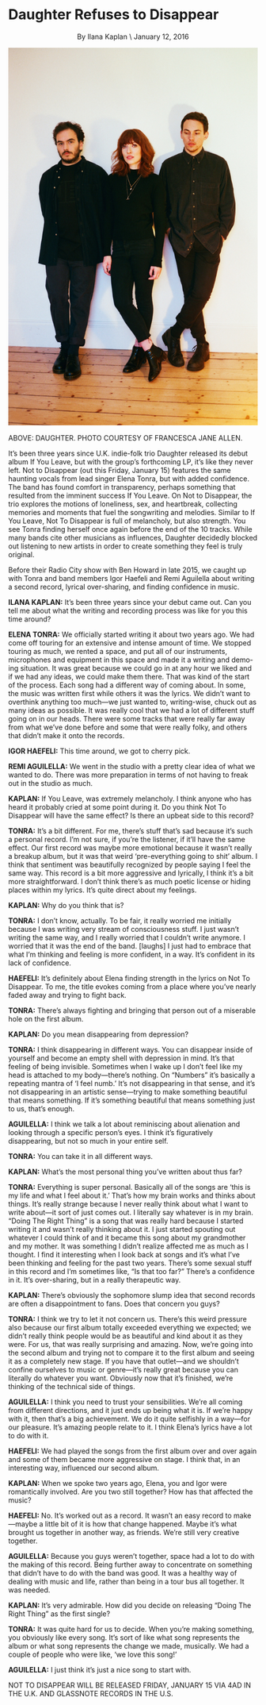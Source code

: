 # Daughter Refuses to Disappear
<p align="center">
By Ilana Kaplan \
January 12, 2016 
</p>

<img src="/Images/Francesca Jane Allen/Daughter-3-CreditFrancescaAllen.jpg">

ABOVE: DAUGHTER. PHOTO COURTESY OF FRANCESCA JANE ALLEN.

 It’s been three years since U.K. indie-folk trio Daughter released its debut album If You Leave, but with the group’s forthcoming LP, it’s like they never left. Not to Disappear (out this Friday, January 15) features the same haunting vocals from lead singer Elena Tonra, but with added confidence. The band has found comfort in transparency, perhaps something that resulted from the imminent success If You Leave. On Not to Disappear, the trio explores the motions of loneliness, sex, and heartbreak, collecting memories and moments that fuel the songwriting and melodies. Similar to If You Leave, Not To Disappear is full of melancholy, but also strength. You see Tonra finding herself once again before the end of the 10 tracks. While many bands cite other musicians as influences, Daughter decidedly blocked out listening to new artists in order to create something they feel is truly original.

Before their Radio City show with Ben Howard in late 2015, we caught up with Tonra and band members Igor Haefeli and Remi Aguilella about writing a second record, lyrical over-sharing, and finding confidence in music.

**ILANA KAPLAN:** It’s been three years since your debut came out. Can you tell me about what the writing and recording process was like for you this time around?

**ELENA TONRA:** We officially started writing it about two years ago. We had come off touring for an extensive and intense amount of time. We stopped touring as much, we rented a space, and put all of our instruments, microphones and equipment in this space and made it a writing and demo-ing situation. It was great because we could go in at any hour we liked and if we had any ideas, we could make them there. That was kind of the start of the process. Each song had a different way of coming about. In some, the music was written first while others it was the lyrics. We didn’t want to overthink anything too much—we just wanted to, writing-wise, chuck out as many ideas as possible. It was really cool that we had a lot of different stuff going on in our heads. There were some tracks that were really far away from what we’ve done before and some that were really folky, and others that didn’t make it onto the records.

**IGOR HAEFELI:** This time around, we got to cherry pick.

**REMI AGUILELLA:** We went in the studio with a pretty clear idea of what we wanted to do. There was more preparation in terms of not having to freak out in the studio as much.

**KAPLAN:** If You Leave, was extremely melancholy. I think anyone who has heard it probably cried at some point during it. Do you think Not To Disappear will have the same effect? Is there an upbeat side to this record?

**TONRA:** It’s a bit different. For me, there’s stuff that’s sad because it’s such a personal record. I’m not sure, if you’re the listener, if it’ll have the same effect. Our first record was maybe more emotional because it wasn’t really a breakup album, but it was that weird ‘pre-everything going to shit’ album. I think that sentiment was beautifully recognized by people saying I feel the same way. This record is a bit more aggressive and lyrically, I think it’s a bit more straightforward. I don’t think there’s as much poetic license or hiding places within my lyrics. It’s quite direct about my feelings.

**KAPLAN:** Why do you think that is?

**TONRA:** I don’t know, actually. To be fair, it really worried me initially because I was writing very stream of consciousness stuff. I just wasn’t writing the same way, and I really worried that I couldn’t write anymore. I worried that it was the end of the band. [laughs] I just had to embrace that what I’m thinking and feeling is more confident, in a way. It’s confident in its lack of confidence.

**HAEFELI:** It’s definitely about Elena finding strength in the lyrics on Not To Disappear. To me, the title evokes coming from a place where you’ve nearly faded away and trying to fight back.

**TONRA:** There’s always fighting and bringing that person out of a miserable hole on the first album.

**KAPLAN:** Do you mean disappearing from depression?

**TONRA:** I think disappearing in different ways. You can disappear inside of yourself and become an empty shell with depression in mind. It’s that feeling of being invisible. Sometimes when I wake up I don’t feel like my head is attached to my body—there’s nothing. On “Numbers” it’s basically a repeating mantra of ‘I feel numb.’ It’s not disappearing in that sense, and it’s not disappearing in an artistic sense—trying to make something beautiful that means something. If it’s something beautiful that means something just to us, that’s enough.

**AGUILELLA:** I think we talk a lot about reminiscing about alienation and looking through a specific person’s eyes. I think it’s figuratively disappearing, but not so much in your entire self.

**TONRA:** You can take it in all different ways.

**KAPLAN:** What’s the most personal thing you’ve written about thus far?

**TONRA:** Everything is super personal. Basically all of the songs are ‘this is my life and what I feel about it.’ That’s how my brain works and thinks about things. It’s really strange because I never really think about what I want to write about—it sort of just comes out. I literally say whatever is in my brain. “Doing The Right Thing” is a song that was really hard because I started writing it and wasn’t really thinking about it. I just started spouting out whatever I could think of and it became this song about my grandmother and my mother. It was something I didn’t realize affected me as much as I thought. I find it interesting when I look back at songs and it’s what I’ve been thinking and feeling for the past two years. There’s some sexual stuff in this record and I’m sometimes like, “Is that too far?” There’s a confidence in it. It’s over-sharing, but in a really therapeutic way.

**KAPLAN:** There’s obviously the sophomore slump idea that second records are often a disappointment to fans. Does that concern you guys?

**TONRA:** I think we try to let it not concern us. There’s this weird pressure also because our first album totally exceeded everything we expected; we didn’t really think people would be as beautiful and kind about it as they were. For us, that was really surprising and amazing. Now, we’re going into the second album and trying not to compare it to the first album and seeing it as a completely new stage. If you have that outlet—and we shouldn’t confine ourselves to music or genre—it’s really great because you can literally do whatever you want. Obviously now that it’s finished, we’re thinking of the technical side of things.

**AGUILELLA:** I think you need to trust your sensibilities. We’re all coming from different directions, and it just ends up being what it is. If we’re happy with it, then that’s a big achievement. We do it quite selfishly in a way—for our pleasure. It’s amazing people relate to it. I think Elena’s lyrics have a lot to do with it.

**HAEFELI:** We had played the songs from the first album over and over again and some of them became more aggressive on stage. I think that, in an interesting way, influenced our second album.

**KAPLAN:** When we spoke two years ago, Elena, you and Igor were romantically involved. Are you two still together? How has that affected the music?

**HAEFELI:** No. It’s worked out as a record. It wasn’t an easy record to make—maybe a little bit of it is how that change happened. Maybe it’s what brought us together in another way, as friends. We’re still very creative together.

**AGUILELLA:** Because you guys weren’t together, space had a lot to do with the making of this record. Being further away to concentrate on something that didn’t have to do with the band was good. It was a healthy way of dealing with music and life, rather than being in a tour bus all together. It was needed.

**KAPLAN:** It’s very admirable. How did you decide on releasing “Doing The Right Thing” as the first single?

**TONRA:** It was quite hard for us to decide. When you’re making something, you obviously like every song. It’s sort of like what song represents the album or what song represents the change we made, musically. We had a couple of people who were like, ‘we love this song!’

**AGUILELLA:** I just think it’s just a nice song to start with.

NOT TO DISAPPEAR WILL BE RELEASED FRIDAY, JANUARY 15 VIA 4AD IN THE U.K. AND GLASSNOTE RECORDS IN THE U.S. 
